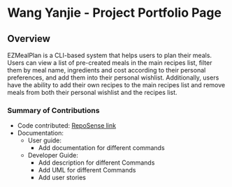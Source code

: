 # Wang Yanjie - Project Portfolio Page

## Overview
EZMealPlan is a CLI-based system that helps users to plan their meals. Users can view a list of pre-created meals in the main
recipes list, filter them by meal name, ingredients and cost according to their personal preferences, and add them into their personal wishlist.
Additionally, users have the ability to add their own recipes to the main recipes list and remove meals from both their personal wishlist and the recipes list.

### Summary of Contributions
* Code contributed: [RepoSense link](https://nus-cs2113-ay2425s2.github.io/tp-dashboard/?search=olsonwangyj&breakdown=true&sort=groupTitle%20dsc&sortWithin=title&since=2025-02-21&timeframe=commit&mergegroup=&groupSelect=groupByRepos&checkedFileTypes=docs~functional-code~test-code~other&tabOpen=true&tabType=authorship&tabAuthor=olsonwangyj&tabRepo=AY2425S2-CS2113-F14-4%2Ftp%5Bmaster%5D&authorshipIsMergeGroup=false&authorshipFileTypes=docs~functional-code&authorshipIsBinaryFileTypeChecked=false&authorshipIsIgnoredFilesChecked=false)
* Documentation:
  * User guide:
    * Add documentation for different commands
  * Developer Guide:
    * Add description for different Commands
    * Add UML for different Commands
    * Add user stories